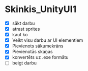 # Skinkis_UnityUI1
- [x] sākt darbu
- [x] atrast sprites
- [x] kaut ko
- [x] Veikt visu darbu ar UI elementiem
- [x] Pievienots sākumekrāns
- [x] Pievienotās skaņas
- [x] konvertēts uz .exe formātu
- [ ] beigt darbu
